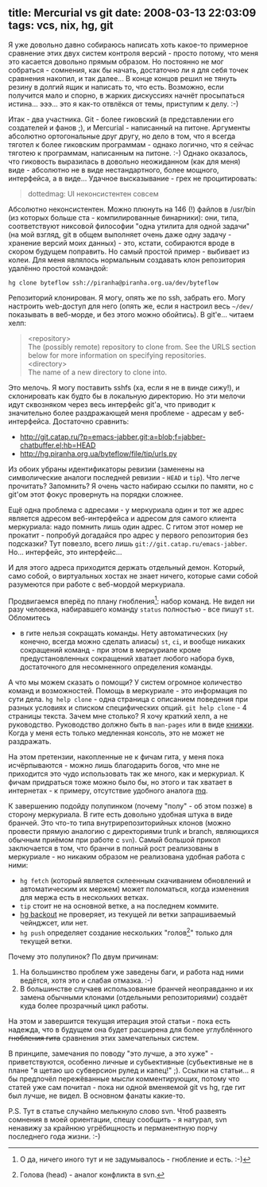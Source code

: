 title: Mercurial vs git
date: 2008-03-13 22:03:09
tags: vcs, nix, hg, git
----


Я уже довольно давно собираюсь написать хоть какое-то примерное сравнение
этих двух систем контроля версий - просто потому, что меня это касается
довольно прямым образом. Но постоянно не мог собраться - сомнения, как бы
начать, достаточно ли я для себя точек сравнения накопил, и так далее... В
конце концов решил не тянуть резину в долгий ящик и написать то, что
есть. Возможно, если получится мало и спорно, в жарких дискуссиях начнёт
просыпаться истина... эээ... это я как-то отвлёкся от темы, приступим к
делу. :-) <!--more-->

Итак - два участника. Git - более гиковский (в представлении его создателей и
фанов ;), и Mercurial - написанный на питоне. Аргументы абсолютно
ортогональные друг другу, но дело в том, что я всегда тяготел к более
гиковским программам - однако логично, что я сейчас тяготею к программам,
написанным на питоне. :-) Однако оказалось, что гиковость выразилась в
довольно неожиданном (как для меня) виде - абсолютно не в виде
нестандартного, более мощного, интерфейса, а в виде... Удачное высказывание -
грех не процитировать:

> dottedmag: UI неконсистентен совсем

Абсолютно неконсистентен. Можно плюнуть на 146 (!) файлов в /usr/bin (из
которых больше ста - компилированные бинарники): они, типа, соответствуют
никсовой философии "одна утилита для одной задачи" (на мой взгляд, git
в общем выполняет очень даже одну задачу - хранение версий моих данных) -
это, кстати, собираются вроде в скором будущем поправить. Но самый простой
пример - выбивает из колеи. Для меня являлось нормальным создавать клон
репозитория удалённо простой командой:

    hg clone byteflow ssh://piranha@piranha.org.ua/dev/byteflow

Репозиторий клонирован. Я могу, опять же по ssh, забрать его. Могу настроить
web-доступ для него (опять же, если я настроил весь `~/dev/` показывать в
веб-морде, и без этого можно обойтись). В git'e... читаем хелп:

> \<repository\>  
>     The (possibly remote) repository to clone from. See the URLS section
>     below for more information on specifying repositories.  
> \<directory\>  
>     The name of a new directory to clone into.  

Это мелочь. Я могу поставить sshfs (ха, если я не в винде сижу!), и
склонировать как будто бы в локальную директорию. Но эти мелочи идут
сквозняком через весь интерфейс git'а, что приводит к значительно более
раздражающей меня проблеме - адресам у веб-интерфейса. Достаточно сравнить:

 - http://git.catap.ru/?p=emacs-jabber.git;a=blob;f=jabber-chatbuffer.el;hb=HEAD
 - http://hg.piranha.org.ua/byteflow/file/tip/urls.py

Из обоих убраны идентификаторы ревизии (заменены на символические аналоги
последней ревизии - `HEAD` и `tip`). Что легче прочитать? Запомнить? Я очень
часто набираю ссылки по памяти, но с git'ом этот фокус провернуть на порядки
сложнее.

Ещё одна проблема с адресами - у меркуриала один и тот же адрес является
адресом веб-интерфейса и адресом для самого клиента меркуриала: надо помнить
лишь один адрес. С гитом этот номер не прокатит - попробуй догадайся про
адрес у первого репозитория без подсказки? Тут повезло, всего лишь
`git://git.catap.ru/emacs-jabber`. Но... интерфейс, это интерфейс...

И для этого адреса приходится держать отдельный демон. Который, само собой, о
виртуальных хостах не знает ничего, которые сами собой разумеются при работе
с веб-мордой меркуриала.

Продвигаемся вперёд по плану гнобления[^1]: набор команд. Не видел ни разу
человека, набиравшего команду `status` полностью - все пишут `st`. Обломитесь
- в гите нельзя сокращать команды. Нету автоматических (ну конечно, всегда
можно сделать алиасы) `st`, `ci`, и вообще никаких сокращений команд - при
этом в меркуриале кроме предустановленных сокращений хватает любого набора букв,
достаточного для несомненного определения команды.

А что мы можем сказать о помощи? У систем огромное количество команд и
возможностей. Помощь в меркуриале - это информация по сути дела. `hg help
clone` - одна страница с описанием поведения при разных условиях и списком
специфических опций. `git help clone` - 4 страницы текста. Зачем мне столько?
Я хочу краткий хелп, а не руководство. Руководство должно быть в `man-pages`
или в виде [книжки][hgbook]. Когда у меня есть только медленная консоль, это
не может не раздражать.

На этом претензии, накопленные не к фичам гита, у меня пока исчёрпываются -
можно лишь благодарить богов, что мне не приходится это чудо использовать так
же много, как и меркуриал. К фичам придраться тоже можно было бы, но этого и
так хватает в интернетах - к примеру, отсутствие удобного аналога [mq][mq].

К завершению подойду полупинком (почему "полу" - об этом позже) в сторону
меркуриала. В гите есть довольно удобная штука в виде бранчей. Это что-то
типа внутрирепозиторийных клонов (можно провести прямую аналогию с
директориями trunk и branch, являющихся обычным приёмом при работе с
`svn`). Самый большой прикол заключается в том, что бранчи в полный рост
реализованы в меркуриале - но никаким образом не реализована удобная работа с
ними:

- `hg fetch` (который является склеенным скачиванием обновлений и
  автоматическим их мержем) может поломаться, когда изменения для мержа есть
  в нескольких ветках.
- `tip` стоит не на основной ветке, а на последнем коммите.
- [hg backout][1] не проверяет, из текущей ли ветки запрашиваемый
  чейнджсет, или нет.
- `hg push` определяет создание нескольких "голов[^2]" только для текущей ветки.

Почему это полупинок? По двум причинам:

1. На большинство проблем уже заведены баги, и работа над ними ведётся, хотя
   это и слабая отмазка. :-)
2. В большинстве случаев использование бранчей неоправданно и их замена
   обычными клонами (отдельными репозиториями) создаёт куда более прозрачный
   цикл работы.

На этом и завершится текущая итерация этой статьи - пока есть надежда, что в
будущем она будет расширена для более углублённого <s>гнобления
гита</s> сравнения этих замечательных систем.

В принципе, замечания по поводу "это лучше, а это хуже" -
приветствуются, особенно личные и субьективные (субьективные не в плане "я
щетаю шо субверсион рулед и капец!" ;). Ссылки на статьи... я бы предпочёл
пережёванные мысли комментирующих, потому что статей уже сам почитал - пока
ни одной вменяемой git vs hg, где гит был лучше, не видел. В основном фанаты
какие-то.

P.S. Тут в статье случайно мелькнуло слово svn. Чтоб развеять сомнения в
моей ориентации, спешу сообщить - я натурал, svn ненавижу за крайнюю
угрёбищность и перманентную порчу последнего года жизни. :-)

[^1]: О да, ничего иного тут и не задумывалось - гнобление и есть. :-)
[^2]: Голова (head) - аналог конфликта в svn.

[hgbook]: http://hgbook.red-bean.com/hgbook.html
[mq]: http://hgbook.red-bean.com/hgbookch12.html
[1]: http://hgbook.red-bean.com/hgbookch9.html#x13-1790009.3 "Отмена ревизии"
